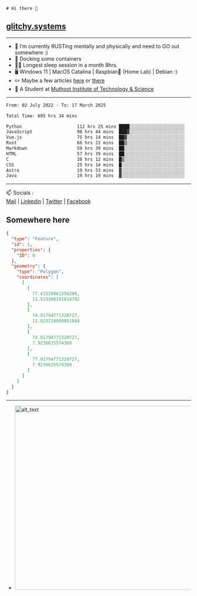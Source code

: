 ```
# Hi there 👋
```
## [glitchy.systems](https://glitchy.systems)
---

- 🌱 I’m currently RUSTing mentally and physically and need to GO out somewhere :)
- 🐋 Docking some containers
- 😶‍🌫️ Longest sleep session in a month 8hrs.
- 🖥️ Windows 11 | MacOS Catalina | Raspbian🥧 (Home Lab) | Debian :)
- ✏️ Maybe a few articles [here](https://medium.com/@advaithnarayanan8) or [there](https://medium.com/@advaithnarayanan8)
- 📑 A Student at [Muthoot Institute of Technology & Science](https://mgmits.ac.in/)



---

<!--START_SECTION:waka-->

```txt
From: 02 July 2022 - To: 17 March 2025

Total Time: 695 hrs 34 mins

Python                     112 hrs 25 mins ████░░░░░░░░░░░░░░░░░░░░░   16.16 %
JavaScript                 98 hrs 44 mins  ███▓░░░░░░░░░░░░░░░░░░░░░   14.20 %
Vue.js                     75 hrs 14 mins  ██▓░░░░░░░░░░░░░░░░░░░░░░   10.82 %
Rust                       66 hrs 22 mins  ██▒░░░░░░░░░░░░░░░░░░░░░░   09.54 %
Markdown                   59 hrs 39 mins  ██░░░░░░░░░░░░░░░░░░░░░░░   08.58 %
HTML                       57 hrs 39 mins  ██░░░░░░░░░░░░░░░░░░░░░░░   08.29 %
C                          38 hrs 12 mins  █▒░░░░░░░░░░░░░░░░░░░░░░░   05.49 %
CSS                        25 hrs 14 mins  █░░░░░░░░░░░░░░░░░░░░░░░░   03.63 %
Astro                      19 hrs 53 mins  ▓░░░░░░░░░░░░░░░░░░░░░░░░   02.86 %
Java                       19 hrs 19 mins  ▓░░░░░░░░░░░░░░░░░░░░░░░░   02.78 %
```

<!--END_SECTION:waka-->

---

📫 Socials :<br>
[Mail](mailto:advaith@glitchy.systems) | [Linkedin](https://www.linkedin.com/in/advaith-narayanan-a72152214/) | [Twitter](https://twitter.com/advaithnarayan) | [Facebook](https://screenmessage.com/qinq)

## Somewhere here

```geojson
{
  "type": "Feature",
  "id": 1,
  "properties": {
    "ID": 0
  },
  "geometry": {
    "type": "Polygon",
    "coordinates": [
      [
        [
          77.41528961556286,
          11.533300191814792
        ],
        [
          74.91794771320727,
          11.823214080851884
        ],
        [
          74.91794771320727,
          7.9236625574369
        ],
        [
          77.91794771320727,
          7.9236625574369
        ]
      ]
    ]
  }
}
```


--- 
- [<img alt="alt_text" width="500px" src="https://valid.x86.fr/cache/banner/xv24bv-6.png" />](https://valid.x86.fr/xv24bv)


